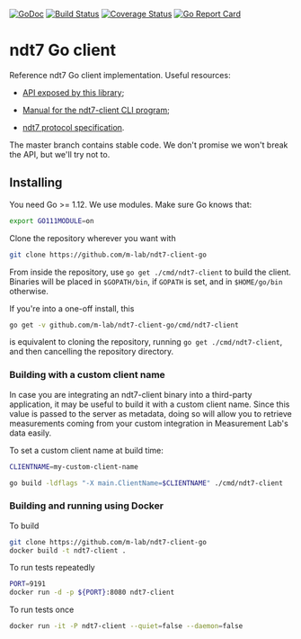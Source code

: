 [![GoDoc](https://godoc.org/github.com/m-lab/ndt7-client-go?status.svg)](https://godoc.org/github.com/m-lab/ndt7-client-go) [![Build Status](https://travis-ci.org/m-lab/ndt7-client-go.svg?branch=master)](https://travis-ci.org/m-lab/ndt7-client-go) [![Coverage Status](https://coveralls.io/repos/github/m-lab/ndt7-client-go/badge.svg?branch=master)](https://coveralls.io/github/m-lab/ndt7-client-go?branch=master) [![Go Report Card](https://goreportcard.com/badge/github.com/m-lab/ndt7-client-go)](https://goreportcard.com/report/github.com/m-lab/ndt7-client-go)

# ndt7 Go client

Reference ndt7 Go client implementation. Useful resources:

- [API exposed by this library](
    https://godoc.org/github.com/m-lab/ndt7-client-go
);

- [Manual for the ndt7-client CLI program](
    https://godoc.org/github.com/m-lab/ndt7-client-go/cmd/ndt7-client
);

- [ndt7 protocol specification](
    https://github.com/m-lab/ndt-server/blob/master/spec/ndt7-protocol.md
).

The master branch contains stable code. We don't promise we won't break
the API, but we'll try not to.

## Installing

You need Go >= 1.12. We use modules. Make sure Go knows that:

```bash
export GO111MODULE=on
```

Clone the repository wherever you want with

```bash
git clone https://github.com/m-lab/ndt7-client-go
```

From inside the repository, use `go get ./cmd/ndt7-client` to
build the client. Binaries will be placed in `$GOPATH/bin`, if
`GOPATH` is set, and in `$HOME/go/bin` otherwise.

If you're into a one-off install, this

```bash
go get -v github.com/m-lab/ndt7-client-go/cmd/ndt7-client
```

is equivalent to cloning the repository, running `go get ./cmd/ndt7-client`,
and then cancelling the repository directory.

### Building with a custom client name

In case you are integrating an ndt7-client binary into a third-party
application, it may be useful to build it with a custom client name. Since this
value is passed to the server as metadata, doing so will allow you to retrieve
measurements coming from your custom integration in Measurement Lab's data
easily.

To set a custom client name at build time:

```bash
CLIENTNAME=my-custom-client-name

go build -ldflags "-X main.ClientName=$CLIENTNAME" ./cmd/ndt7-client
```

### Building and running using Docker

To build

```bash
git clone https://github.com/m-lab/ndt7-client-go
docker build -t ndt7-client .
```

To run tests repeatedly

```bash
PORT=9191
docker run -d -p ${PORT}:8080 ndt7-client
```

To run tests once

```bash
docker run -it -P ndt7-client --quiet=false --daemon=false
```
